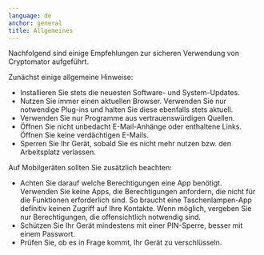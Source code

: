 ```yaml
---
language: de
anchor: general
title: Allgemeines
---
```

<p class="lead">Nachfolgend sind einige Empfehlungen zur sicheren Verwendung von Cryptomator aufgeführt.</p>

Zunächst einige allgemeine Hinweise:

- Installieren Sie stets die neuesten Software- und System-Updates.
- Nutzen Sie immer einen aktuellen Browser. Verwenden Sie nur notwendige Plug-ins und halten Sie diese ebenfalls stets aktuell.
- Verwenden Sie nur Programme aus vertrauenswürdigen Quellen.
- Öffnen Sie nicht unbedacht E-Mail-Anhänge oder enthaltene Links. Öffnen Sie keine verdächtigen E-Mails.
- Sperren Sie Ihr Gerät, sobald Sie es nicht mehr nutzen bzw. den Arbeitsplatz verlassen.

Auf Mobilgeräten sollten Sie zusätzlich beachten:

- Achten Sie darauf welche Berechtigungen eine App benötigt. Verwenden Sie keine Apps, die Berechtigungen anfordern, die nicht für die Funktionen erforderlich sind. So braucht eine Taschenlampen-App definitiv keinen Zugriff auf Ihre Kontakte. Wenn möglich, vergeben Sie nur Berechtigungen, die offensichtlich notwendig sind.
- Schützen Sie Ihr Gerät mindestens mit einer PIN-Sperre, besser mit einem Passwort.
- Prüfen Sie, ob es in Frage kommt, Ihr Gerät zu verschlüsseln.
